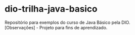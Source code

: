 # dio-trilha-java-basico
Repositório para exemplos do curso de Java Básico pela DIO.
[Observações] - Projeto para fins de aprendizado.
